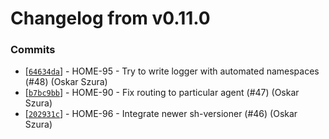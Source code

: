 # Changelog from v0.11.0
### Commits
* [[`64634da`](http://github.com/oskarszura/smarthome/commit/64634da5a98f890f40c8ffe1d331075ea221b92f)] - HOME-95 - Try to write logger with automated namespaces (#48) (Oskar Szura)
* [[`b7bc9bb`](http://github.com/oskarszura/smarthome/commit/b7bc9bb63b5ce7e9a85d789629b438f50540b49c)] - HOME-90 - Fix routing to particular agent (#47) (Oskar Szura)
* [[`202931c`](http://github.com/oskarszura/smarthome/commit/202931cae4768315e5eb3699fd35592edde6a6fa)] - HOME-96 - Integrate newer sh-versioner (#46) (Oskar Szura)